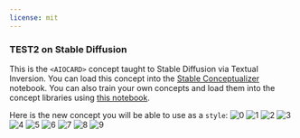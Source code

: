 ```yaml
---
license: mit
---
```

### TEST2 on Stable Diffusion
This is the `<AIOCARD>` concept taught to Stable Diffusion via Textual Inversion. You can load this concept into the [Stable Conceptualizer](https://colab.research.google.com/github/huggingface/notebooks/blob/main/diffusers/stable_conceptualizer_inference.ipynb) notebook. You can also train your own concepts and load them into the concept libraries using [this notebook](https://colab.research.google.com/github/huggingface/notebooks/blob/main/diffusers/sd_textual_inversion_training.ipynb).

Here is the new concept you will be able to use as a `style`:
![<AIOCARD> 0](https://huggingface.co/sd-concepts-library/test2/resolve/main/concept_images/0010027D.jpg)
![<AIOCARD> 1](https://huggingface.co/sd-concepts-library/test2/resolve/main/concept_images/0010027C.jpg)
![<AIOCARD> 2](https://huggingface.co/sd-concepts-library/test2/resolve/main/concept_images/00100282.jpg)
![<AIOCARD> 3](https://huggingface.co/sd-concepts-library/test2/resolve/main/concept_images/0010027A.jpg)
![<AIOCARD> 4](https://huggingface.co/sd-concepts-library/test2/resolve/main/concept_images/0010027B.jpg)
![<AIOCARD> 5](https://huggingface.co/sd-concepts-library/test2/resolve/main/concept_images/00100281.jpg)
![<AIOCARD> 6](https://huggingface.co/sd-concepts-library/test2/resolve/main/concept_images/00100280.jpg)
![<AIOCARD> 7](https://huggingface.co/sd-concepts-library/test2/resolve/main/concept_images/0010027E.jpg)
![<AIOCARD> 8](https://huggingface.co/sd-concepts-library/test2/resolve/main/concept_images/00100279.jpg)
![<AIOCARD> 9](https://huggingface.co/sd-concepts-library/test2/resolve/main/concept_images/0010027F.jpg)

